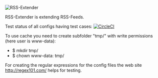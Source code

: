 ![RSS-Extender](https://raw.github.com/lformella/rss-extender/master/rss-extender.png)

RSS-Extender is extending RSS-Feeds.

Test status of all configs having test cases: [![CircleCI](https://circleci.com/gh/Strubbl/rss-extender.svg?style=svg)](https://circleci.com/gh/Strubbl/rss-extender)

To use cache you need to create subfolder "tmp/" with write permissions (here user is www-data):
* $ mkdir tmp/
* $ chown www-data: tmp/

For creating the regular expressions for the config files the web site http://regex101.com/ helps for testing.
